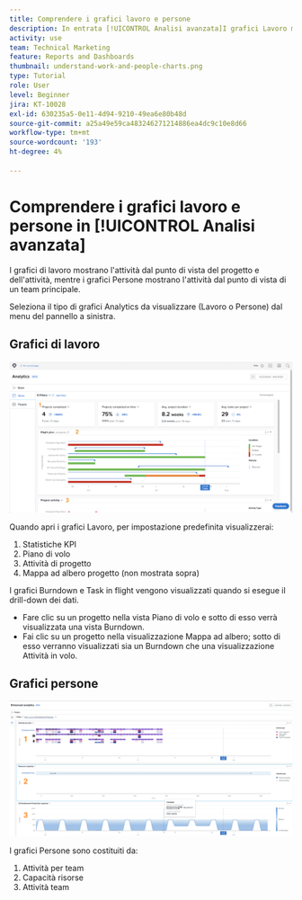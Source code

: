 ```yaml
---
title: Comprendere i grafici lavoro e persone
description: In entrata [!UICONTROL Analisi avanzata]I grafici Lavoro mostrano l'attività dal punto di vista del progetto e dell'attività, mentre i grafici Persone mostrano l'attività dal punto di vista di un team principale.
activity: use
team: Technical Marketing
feature: Reports and Dashboards
thumbnail: understand-work-and-people-charts.png
type: Tutorial
role: User
level: Beginner
jira: KT-10028
exl-id: 630235a5-0e11-4d94-9210-49ea6e80b48d
source-git-commit: a25a49e59ca483246271214886ea4dc9c10e8d66
workflow-type: tm+mt
source-wordcount: '193'
ht-degree: 4%

---
```


# Comprendere i grafici lavoro e persone in [!UICONTROL Analisi avanzata]

I grafici di lavoro mostrano l&#39;attività dal punto di vista del progetto e dell&#39;attività, mentre i grafici Persone mostrano l&#39;attività dal punto di vista di un team principale.

Seleziona il tipo di grafici Analytics da visualizzare (Lavoro o Persone) dal menu del pannello a sinistra.

## Grafici di lavoro

![Immagine che mostra come trovare [!UICONTROL Analytics] funzionalità in [!DNL Workfront Classic]](assets/section-1-1.png)

Quando apri i grafici Lavoro, per impostazione predefinita visualizzerai:

1. Statistiche KPI
1. Piano di volo
1. Attività di progetto
1. Mappa ad albero progetto (non mostrata sopra)

I grafici Burndown e Task in flight vengono visualizzati quando si esegue il drill-down dei dati.

* Fare clic su un progetto nella vista Piano di volo e sotto di esso verrà visualizzata una vista Burndown.
* Fai clic su un progetto nella visualizzazione Mappa ad albero; sotto di esso verranno visualizzati sia un Burndown che una visualizzazione Attività in volo.

## Grafici persone

![Immagine che mostra come trovare [!UICONTROL Analytics] funzionalità in [!DNL Workfront Classic]](assets/section-1-2.png)

I grafici Persone sono costituiti da:

1. Attività per team
1. Capacità risorse
1. Attività team
